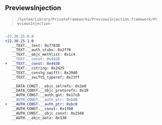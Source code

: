 ## PreviewsInjection

> `/System/Library/PrivateFrameworks/PreviewsInjection.framework/PreviewsInjection`

```diff

-22.30.25.0.0
+22.30.25.1.0
   __TEXT.__text: 0x77830
   __TEXT.__auth_stubs: 0x2f70
   __TEXT.__objc_methlist: 0x1c4
-  __TEXT.__const: 0x4420
+  __TEXT.__const: 0x4430
   __TEXT.__cstring: 0x2425
   __TEXT.__constg_swiftt: 0x20d0
   __TEXT.__swift5_typeref: 0x23ff

   __DATA_CONST.__objc_selrefs: 0x2e0
   __DATA_CONST.__objc_protorefs: 0x10
   __AUTH_CONST.__auth_got: 0x17c0
-  __AUTH_CONST.__auth_ptr: 0xbd0
+  __AUTH_CONST.__auth_ptr: 0xbc8
   __AUTH_CONST.__const: 0x1fb0
   __AUTH_CONST.__objc_const: 0x1568
   __AUTH.__objc_data: 0x138

```
